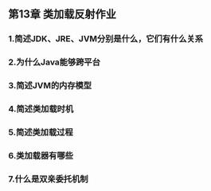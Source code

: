 ## 第13章 类加载反射作业

### 1.简述JDK、JRE、JVM分别是什么，它们有什么关系



### 2.为什么Java能够跨平台



### 3.简述JVM的内存模型



### 4.简述类加载时机



### 5.简述类加载过程



### 6.类加载器有哪些



### 7.什么是双亲委托机制





